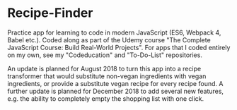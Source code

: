 # Recipe-Finder

Practice app for learning to code in modern JavaScript (ES6, Webpack 4, Babel etc.).
Coded along as part of the Udemy course "The Complete JavaScript Course: Build Real-World Projects". 
For apps that I coded entirely on my own, see my "Codeducation" and "To-Do-List" repositories.

An update is planned for August 2018 to turn this app into a recipe transformer that would substitute non-vegan ingredients with vegan ingredients, or provide a substitute vegan recipe for every recipe found.
A further update is planned for December 2018 to add several new features, e.g. the ability to completely empty the shopping list with one click.
